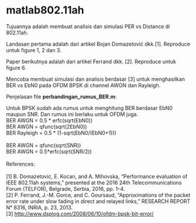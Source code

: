 ﻿# matlab802.11ah
Tujuannya adalah membuat analisis dan simulasi PER vs Distance di 802.11ah.

Landasan pertama adalah dari artikel Bojan Domazetović dkk.[1]. Reproduce untuk figure 1, 2 dan 3.

Paper berikutnya adalah dari artikel Ferrand dkk. [2]. Reproduce untuk figure 6.

Mencoba membuat simulasi dan analisis berdasar [3] untuk menghasilkan BER vs EbN0 pada OFDM BPSK di channel AWGN dan Rayleigh.

Penjelasan file <b>perbandingan_rumus_BER.m</b>:<br/>

Untuk BPSK sudah ada rumus untuk menghitung BER berdasar EbN0 maupun SNR.
Dan rumus ini berlaku untuk OFDM juga.
<br/>
BER AWGN = 0.5 * erfc(sqrt(EbN0))<br/>
BER AWGN = qfunc(sqrt(2EbN0))<br/>
BER Rayleigh = 0.5 * (1-sqrt(EbN0/(EbN0+1))) <br/> 
<br/>
BER AWGN = qfunc(sqrt(SNR))<br/>
BER AWGN = 0.5*erfc(sqrt(SNR/2))<br/>
<br/>
References:<br/>
<br/>
[1] B. Domazetovic, E. Kocan, and A. Mihovska, “Performance evaluation of IEEE 802.11ah systems,” presented at the 2016 24th Telecommunications Forum (TELFOR), Belgrade, Serbia, 2016, pp. 1–4.<br/>
[2] P. Ferrand, J.-M. Gorce, and C. Goursaud, “Approximations of the packet error rate under slow fading in direct and relayed links,” RESEARCH REPORT N° 8316, INRIA, p. 23, 2013.<br/>
[3] http://www.dsplog.com/2008/06/10/ofdm-bpsk-bit-error/<br/>
